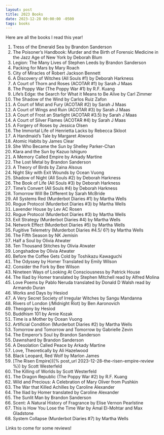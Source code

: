 ```yaml
---
layout: post
title: 2023 Books
date: 2023-12-28 00:00:00 -0500
tags: books
---
```


Here are all the books I read this year!

1. Tress of the Emerald Sea by Brandon Sanderson
1. The Poisoner’s Handbook: Murder and the Birth of Forensic Medicine in the Jazz Age of New York by Deborah Blum
1. Legion: The Many Lives of Stephen Leeds by Brandon Sanderson
1. Packing for Mars by Mary Roach 
1. City of Miracles of Robert Jackson Bennett
1. A Discovery of Witches (All Souls #1) by Deborah Harkness
1. A Court of Thorn and Roses (ACOTAR #1) by Sarah J Maas
1. The Poppy War (The Poppy War #1) by R.F. Kuang
1. Life’s Edge: the Search for What it Means to Be Alive by Carl Zimmer
1. The Shadow of the Wind by Carlos Ruiz Zafon 
1. A Court of Mist and Fury (ACOTAR #2) by Sarah J Maas
1. A Court of Wings and Ruin (ACOTAR #3) by Sarah J Maas 
1. A Court of Frost an Starlight (ACOTAR #3.5) by Sarah J Maas
1. A Court of Silver Flames (ACOTAR #4) by Sarah J Maas
1. A Forgery of Roses by Jessica Olsen
1. The Immortal Life of Henrietta Lacks by Rebecca Skloot
1. A Handmaid’s Tale by Margaret Atwood
1. Atomic Habits by James Clear
1. She Who Became the Sun by Shelley Parker-Chan
1. Klara and the Sun by Kazuo Ishiguro 
1. A Memory Called Empire by Arkady Martine
1. The Lost Metal by Brandon Sanderson
1. A Theory of Birds by Zaina Alsous
1. Night Sky with Exit Wounds by Ocean Vuong
1. Shadow of Night (All Souls #2) by Deborah Harkness
1. The Book of Life (All Souls #3) by Deborah Harkness
1. Time’s Convert (All Souls #4) by Deborah Harkness
1. Tomorrow Will Be Different by Sarah McBride
1. All Systems Red (Murderbot Diaries #1) by Martha Wells
1. Rogue Protocol (Murderbot Diaries #3) by Martha Wells
1. Lavender House by Lev AC Rosen
1. Rogue Protocol (Murderbot Diaries #3) by Martha Wells
1. Exit Strategy (Murderbot Diaries #4) by Martha Wells
1. Network Effect (Murderbot Diaries #5) by Martha Wells
1. Fugitive Telemetry (Murderbot Diaries #4.5/ 6?) by Martha Wells
1. The Fifth Season by NK Jemisin
1. Half a Soul by Olivia Atwater
1. Ten Thousand Stitches by Olivia Atwater
1. Longshadow by Olivia Atwater
1. Before the Coffee Gets Cold by Toshikazu Kawaguchi
1. The Odyssey by Homer Translated by Emily Wilson
1. Consider the Fork by Bee Wilson
1. Nineteen Ways of Looking At Consciousness by Patrick House
1. The Iliad by Homer translated by Stephen Mitchell read by Alfred Molina 
1. Love Poems by Pablo Neruda translated by Donald D Walsh read by Armando Duran
1. Works and Days by Hesiod
1. A Very Secret Society of Irregular Witches by Sangu Mandanna
1. Rivers of London (/Midnight Riot) by Ben Aaronovich
1. Theogony by Hesiod
1. Buddhism 101 by Arnie Kozak
1. Time is a Mother by Ocean Vuong
1. Artificial Condition (Murderbot Diaries #2) by Martha Wells
1. Tomorrow and Tomorrow and Tomorrow by Gabrielle Zevin
1. The Emperor’s Soul by Brandon Sanderson
1. Dawnshard by Brandon Sanderson
1. A Desolation Called Peace by Arkady Martine
1. Love, Theoretically by Ali Hazelwood
1. Black Leopard, Red Wolf by Marlon James
1. [The Risen Empire]({% post_url 2023-12-28-the-risen-empire-review %}) by Scott Westerfeld
1. The Killing of Worlds by Scott Westerfeld
1. The Dragon Republic (The Poppy War #2) by R.F. Kuang
1. Wild and Precious: A Celebration of Mary Oliver from Pushkin
1. The War that Killed Achilles by Caroline Alexander
1. The Iliad by Homer translated by Caroline Alexander
1. The Sunlit Man by Brandon Sanderson
1. Scent: A Natural History of Fragrance by Elise Vernon Pearlstine
1. This is How You Lose the Time War by Amal El-Mohtar and Max Gladstone
1. System Collapse (Murderbot Diaries #7) by Martha Wells

Links to come for some reviews!
















